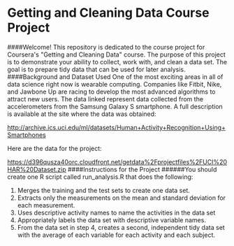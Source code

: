 # Getting and Cleaning Data Course Project
####Welcome!
This repository is dedicated to the course project for Coursera's "Getting and Cleaning Data" course. The purpose of this project is to demonstrate your ability to collect, work with, and clean a data set. The goal is to prepare tidy data that can be used for later analysis.
####Background and Dataset Used
One of the most exciting areas in all of data science right now is wearable computing. Companies like Fitbit, Nike, and Jawbone Up are racing to develop the most advanced algorithms to attract new users. The data linked represent data collected from the accelerometers from the Samsung Galaxy S smartphone. A full description is available at the site where the data was obtained: 

http://archive.ics.uci.edu/ml/datasets/Human+Activity+Recognition+Using+Smartphones 

Here are the data for the project: 

https://d396qusza40orc.cloudfront.net/getdata%2Fprojectfiles%2FUCI%20HAR%20Dataset.zip 
####Instructions for the Project
######You should create one R script called run_analysis.R that does the following: 
1. Merges the training and the test sets to create one data set.
2. Extracts only the measurements on the mean and standard deviation for each measurement. 
3. Uses descriptive activity names to name the activities in the data set
4. Appropriately labels the data set with descriptive variable names. 
5. From the data set in step 4, creates a second, independent tidy data set with the average of each variable for each activity and each subject.
